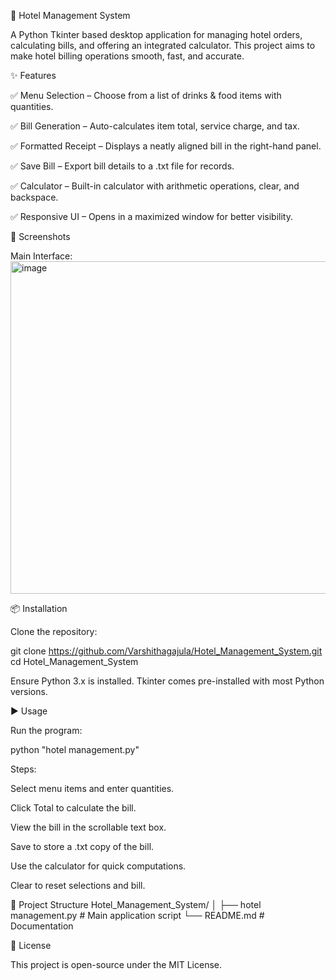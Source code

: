 🏨 Hotel Management System

A Python Tkinter based desktop application for managing hotel orders, calculating bills, and offering an integrated calculator.
This project aims to make hotel billing operations smooth, fast, and accurate.

✨ Features

✅ Menu Selection – Choose from a list of drinks & food items with quantities.

✅ Bill Generation – Auto-calculates item total, service charge, and tax.

✅ Formatted Receipt – Displays a neatly aligned bill in the right-hand panel.

✅ Save Bill – Export bill details to a .txt file for records.

✅ Calculator – Built-in calculator with arithmetic operations, clear, and backspace.

✅ Responsive UI – Opens in a maximized window for better visibility.

📸 Screenshots

Main Interface:
<img width="931" height="532" alt="image" src="https://github.com/user-attachments/assets/effd91cd-1935-45ea-9f54-eab40fa39d26" />

📦 Installation

Clone the repository:

git clone https://github.com/Varshithagajula/Hotel_Management_System.git
cd Hotel_Management_System


Ensure Python 3.x is installed.
Tkinter comes pre-installed with most Python versions.

▶️ Usage

Run the program:

python "hotel management.py"

Steps:

Select menu items and enter quantities.

Click Total to calculate the bill.

View the bill in the scrollable text box.

Save to store a .txt copy of the bill.

Use the calculator for quick computations.

Clear to reset selections and bill.

📂 Project Structure
Hotel_Management_System/
│
├── hotel management.py   # Main application script
└── README.md              # Documentation

📜 License

This project is open-source under the MIT License.

